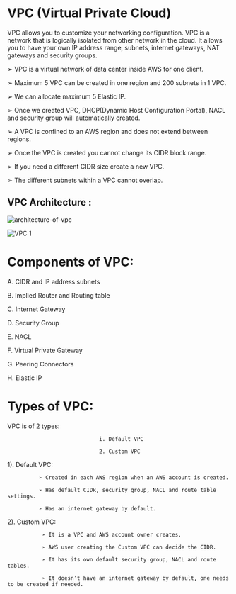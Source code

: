 # VPC (Virtual Private Cloud)

VPC allows you to customize your networking configuration. VPC is a network that is logically isolated from other network in the cloud. It allows you to have your own IP address range, subnets, internet gateways, NAT gateways and security groups.  

➢ VPC is a virtual network of data center inside AWS for one client.

➢ Maximum 5 VPC can be created in one region and 200 subnets in 1 VPC.

➢ We can allocate maximum 5 Elastic IP.

➢ Once we created VPC, DHCP(Dynamic Host Configuration Portal), NACL and security group will automatically created.

➢ A VPC is confined to an AWS region and does not extend between regions.

➢ Once the VPC is created you cannot change its CIDR block range.

➢ If you need a different CIDR size create a new VPC.

➢ The different subnets within a VPC cannot overlap.

VPC Architecture :
----------------


![architecture-of-vpc](https://github.com/RanguRahul/VPC/assets/120587828/2fbb522e-0822-46e5-a409-375e985df580) 

![VPC 1](https://github.com/RanguRahul/VPC/assets/120587828/41e910b5-9e31-4237-9ebc-baaf2eee7e3b)



# Components of VPC:

A. CIDR and IP address subnets

B. Implied Router and Routing table

C. Internet Gateway

D. Security Group

E. NACL

F. Virtual Private Gateway

G. Peering Connectors

H. Elastic IP



# Types of VPC:


VPC is of 2 types:  


                                 i. Default VPC
                                 
                                 2. Custom VPC

1). Default VPC:

              ➢ Created in each AWS region when an AWS account is created.

              ➢ Has default CIDR, security group, NACL and route table settings.

              ➢ Has an internet gateway by default.

2). Custom VPC:

               ➢ It is a VPC and AWS account owner creates.
               
               ➢ AWS user creating the Custom VPC can decide the CIDR.

               ➢ It has its own default security group, NACL and route tables.

               ➢ It doesn’t have an internet gateway by default, one needs to be created if needed.

 




               
